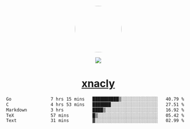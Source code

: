 <p align="center">
  <img style="border-radius: 100px" width="128" height="128" src="https://avatars.githubusercontent.com/u/47723417?v=4"/>
</p>
<p align="center">
  <img src="https://komarev.com/ghpvc/?username=xnacly&&style=flat-square"/>
</p>

<h1 align="center"><a href="https://xnacly.me"> xnacly</a> </h1>

<!--START_SECTION:waka-->

```txt
Go               7 hrs 15 mins   ██████████▒░░░░░░░░░░░░░░   40.79 %
C                4 hrs 53 mins   ███████░░░░░░░░░░░░░░░░░░   27.51 %
Markdown         3 hrs           ████▒░░░░░░░░░░░░░░░░░░░░   16.92 %
TeX              57 mins         █▒░░░░░░░░░░░░░░░░░░░░░░░   05.42 %
Text             31 mins         ▓░░░░░░░░░░░░░░░░░░░░░░░░   02.99 %
```

<!--END_SECTION:waka-->
